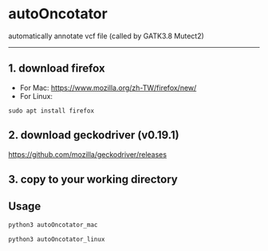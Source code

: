 # autoOncotator
automatically annotate vcf file (called by GATK3.8 Mutect2)

- - -
## 1. download firefox
- For Mac:
https://www.mozilla.org/zh-TW/firefox/new/
- For Linux:
```
sudo apt install firefox
```
## 2. download geckodriver (v0.19.1)
https://github.com/mozilla/geckodriver/releases

## 3. copy to your working directory

## Usage
```python
python3 autoOncotator_mac
```
```python
python3 autoOncotator_linux
```
